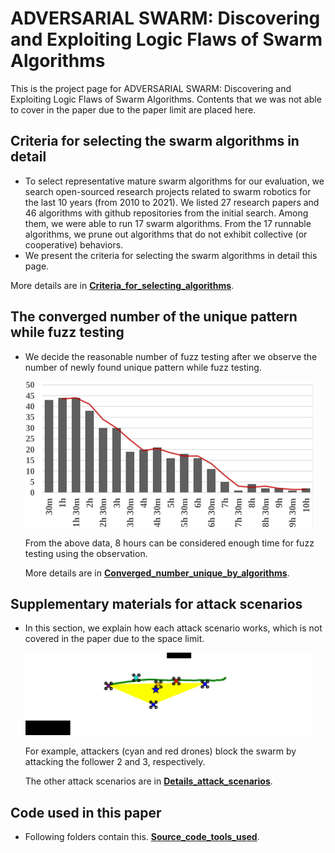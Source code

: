 # ADVERSARIAL SWARM: Discovering and Exploiting Logic Flaws of Swarm Algorithms

This is the project page for ADVERSARIAL SWARM: Discovering and Exploiting Logic Flaws of Swarm Algorithms. Contents that we was not able to cover in the paper due to the paper limit are placed here.

## Criteria for selecting the swarm algorithms in detail

- To select representative mature swarm algorithms for our evaluation, we search open-sourced research projects related to swarm robotics for the last 10 years (from 2010 to 2021). We listed 27 research papers and 46 algorithms with github repositories from the initial search. Among them, we were able to run 17 swarm algorithms. From the 17 runnable algorithms, we prune out algorithms that do not exhibit collective (or cooperative) behaviors.
- We present the criteria for selecting the swarm algorithms in detail this page.

More details are in **[Criteria_for_selecting_algorithms](https://github.com/adswarm/src/tree/main/Criteria_for_selecting_algorithms)**.

## The converged number of the unique pattern while fuzz testing

- We decide the reasonable number of fuzz testing after we observe the number of newly found unique pattern while fuzz testing.

  ![](https://github.com/adswarm/src/blob/main/main_1_converged.png)

  From the above data, 8 hours can be considered enough time for fuzz testing using the observation.

  More details are in **[Converged_number_unique_by_algorithms](https://github.com/adswarm/src/tree/main/Converged_number_unique_by_algorithms)**.

## Supplementary materials for attack scenarios

- In this section, we explain how each attack scenario works, which is not covered in the paper due to the space limit.

  ![](https://github.com/adswarm/src/blob/main/main_2_attack_sample_resized.gif)

  For example, attackers (cyan and red drones) block the swarm by attacking the follower 2 and 3, respectively.

  The other attack scenarios are in **[Details_attack_scenarios](https://github.com/adswarm/src/tree/main/Details_attack_scenarios)**.

## Code used in this paper

- Following folders contain this. **[Source_code_tools_used](https://github.com/adswarm/src/tree/main/Source_code_tools_used)**.

